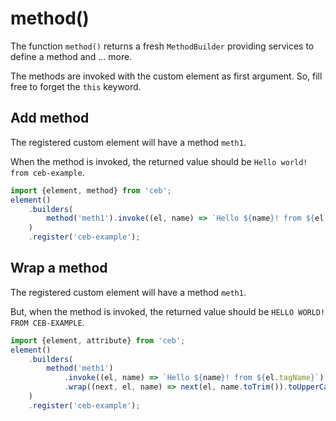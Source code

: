 # method()

The function `method()` returns a fresh `MethodBuilder` providing services to define a method and ... more.

The methods are invoked with the custom element as first argument.
So, fill free to forget the `this` keyword.

## Add method

The registered custom element will have a method `meth1`.

When the method is invoked, the returned value should be `Hello world! from ceb-example`.

```javascript
import {element, method} from 'ceb';
element()
    .builders(
        method('meth1').invoke((el, name) => `Hello ${name}! from ${el.tagName}`)
    )
    .register('ceb-example');
```

## Wrap a method

The registered custom element will have a method `meth1`.

But, when the method is invoked, the returned value should be `HELLO WORLD! FROM CEB-EXAMPLE`.

```javascript
import {element, attribute} from 'ceb';
element()
    .builders(
        method('meth1')
            .invoke((el, name) => `Hello ${name}! from ${el.tagName}`)
            .wrap((next, el, name) => next(el, name.toTrim()).toUpperCase())
    )
    .register('ceb-example');
```
